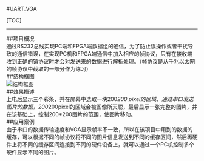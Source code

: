 #UART_VGA   

[TOC]  
  
  -----------   
##项目概况  
通过RS232总线实现PC端和FPGA端数据组的通信，为了防止误操作或者干扰导致的通信错误，在实现PC机和FPGA端通信中加入相应的帧协议，只有在接收端收到正确的镇协议时才会对发送来的数据进行解析处理。（帧协议是从千兆以太网的帧协议中截取的一部分作为练习）  
##结构框图  
![结构框图](./1524665875573.png)  
##效果描述  
上电后显示三个彩条，并在屏幕中选取一块200*200 pixel的区域，通过串口发送图片的数据，200*200pixel的区域会被图像所天聪，最后显示一张完整的图片，并在该基础上，控制200*200图片的范围，使图片移动。  
##应用案例  
由于串口的数据传输速度和VGA显示帧率不一致，所以在该项目中用到的数据的缓存，可以根据不同的帧协议将不同的图片信息发送到不同的缓存区间，然后再硬件上将不同的缓存区间连接到不同的硬件设备上，就可以通过一个PC机控制多个硬件显示不同的图片。
